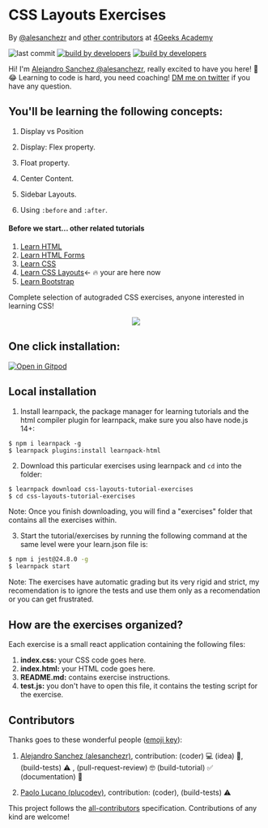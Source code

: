 <!-- hide -->
# CSS Layouts Exercises

By [@alesanchezr](https://twitter.com/alesanchezr) and [other contributors](https://github.com/4GeeksAcademy/css-layouts-tutorial-exercises/graphs/contributors) at [4Geeks Academy](http://4geeksacademy.co/)

![last commit](https://img.shields.io/github/last-commit/4geeksacademy/css-layouts-tutorial-exercises)
[![build by developers](https://img.shields.io/badge/build_by-Developers-blue)](https://breatheco.de)
[![build by developers](https://img.shields.io/twitter/follow/4geeksacademy?style=social&logo=twitter)](https://twitter.com/4geeksacademy)

Hi! I'm [Alejandro Sanchez @alesanchezr](https://github.com/alesanchezr), really excited to have you here! 🎉 😂 Learning to code is hard, you need coaching! [DM me on twitter](https://twitter.com/alesanchezr) if you have any question. 
<!-- endhide -->
## You'll be learning the following concepts:

1. Display vs Position

2. Display: Flex property.

3. Float property.

4. Center Content.

5. Sidebar Layouts.

6. Using `:before` and `:after`.

<!-- hide -->
<h4>Before we start... other related tutorials</h4>
<ol>
  <li><a href="https://github.com/4GeeksAcademy/html-tutorial-exercises-course">Learn HTML</a></li>
  <li><a href="https://github.com/4GeeksAcademy/html-forms-tutorial-exercises">Learn HTML Forms</a></li>
  <li><a href="https://github.com/4GeeksAcademy/css-tutorial-exercises-course">Learn CSS</a></li>
  <li><a href="https://github.com/4GeeksAcademy/css-layouts-tutorial-exercises">Learn CSS Layouts</a>← 🔥 your are here now</li>
  <li><a href="https://github.com/4GeeksAcademy/bootstrap-exercises-tutorial">Learn Bootstrap</a></li>
</ol>
Complete selection of autograded CSS exercises, anyone interested in learning CSS!

<p align="center">
  <img src="https://raw.githubusercontent.com/4GeeksAcademy/react-exercises/master/preview.gif">
</p>

## One click installation:

[![Open in Gitpod](https://gitpod.io/button/open-in-gitpod.svg)](https://gitpod.io#https://github.com/4GeeksAcademy/css-layouts-tutorial-exercises.git)

## Local installation

1. Install learnpack, the package manager for learning tutorials and the html compiler plugin for learnpack, make sure you also have node.js 14+:

```
$ npm i learnpack -g
$ learnpack plugins:install learnpack-html
```

2. Download this particular exercises using learnpack and `cd` into the folder:

```
$ learnpack download css-layouts-tutorial-exercises
$ cd css-layouts-tutorial-exercises
```

Note: Once you finish downloading, you will find a "exercises" folder that contains all the exercises within.

3. Start the tutorial/exercises by running the following command at the same level were your learn.json file is:

```sh
$ npm i jest@24.8.0 -g
$ learnpack start
```
<!-- endhide -->

Note: The exercises have automatic grading but its very rigid and strict, my recomendation is to ignore the tests and use them only as a recomendation or you can get frustrated.

## How are the exercises organized?

Each exercise is a small react application containing the following files:

1. **index.css:** your CSS code goes here.
2. **index.html:** your HTML code goes here.
3. **README.md:** contains exercise instructions.
4. **test.js:** you don't have to open this file, it contains the testing script for the exercise.

## Contributors

Thanks goes to these wonderful people ([emoji key](https://github.com/kentcdodds/all-contributors#emoji-key)):

1. [Alejandro Sanchez (alesanchezr)](https://github.com/alesanchezr), contribution: (coder)  💻 (idea) 🤔, (build-tests) ⚠️ , (pull-request-review) 🤓 
(build-tutorial) ✅  (documentation) 📖

2. [Paolo Lucano (plucodev)](https://github.com/plucodev), contribution: (coder), (build-tests)  ⚠️ 

This project follows the [all-contributors](https://github.com/kentcdodds/all-contributors) specification. Contributions of any kind are welcome!
